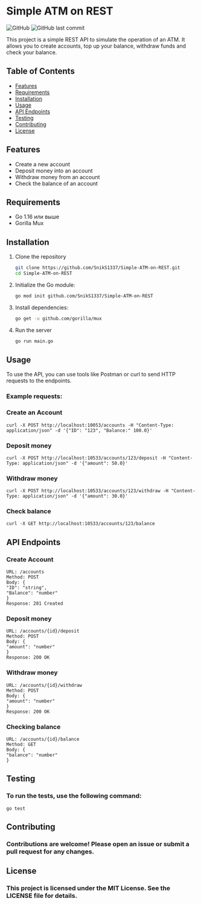 # Simple ATM on REST
![GitHub](https://img.shields.io/github/license/SnikS1337/Simple-ATM-on-REST)
![GitHub last commit](https://img.shields.io/github/last-commit/SnikS1337/Simple-ATM-on-REST)

This project is a simple REST API to simulate the operation of an ATM. It allows you to create accounts, top up your balance, withdraw funds and check your balance.

## Table of Contents

- [Features](#features)
- [Requirements](#requirements)
- [Installation](#installation)
- [Usage](#usage)
- [API Endpoints](#api-endpoints)
- [Testing](#testing)
- [Contributing](#contributing)
- [License](#License)

## Features
- Create a new account
- Deposit money into an account
- Withdraw money from an account
- Check the balance of an account

## Requirements

- Go 1.16 или выше
- Gorilla Mux

## Installation

1. Clone the repository
   ```sh
   git clone https://github.com/SnikS1337/Simple-ATM-on-REST.git
   cd Simple-ATM-on-REST
   
2. Initialize the Go module:
   ```sh
   go mod init github.com/SnikS1337/Simple-ATM-on-REST
   
3. Install dependencies:
   ```sh
   go get -u github.com/gorilla/mux
   
4. Run the server
   ```sh
   go run main.go

## Usage
To use the API, you can use tools like Postman or curl to send HTTP requests to the endpoints.

### **Example requests:**
### Create an Account
`curl -X POST http://localhost:10053/accounts -H "Content-Type: application/json" -d '{"ID": "123", "Balance:" 100.0}'`
### Deposit money
`curl -X POST http://localhost:10533/accounts/123/deposit -H "Content-Type: application/json" -d '{"amount": 50.0}'`
### Withdraw money
`curl -X POST http://localhost:10533/accounts/123/withdraw -H "Content-Type: application/json" -d '{"amount": 30.0}'`
### Check balance
`curl -X GET http://localhost:10533/accounts/123/balance`

## API Endpoints
### Create Account
```
URL: /accounts
Method: POST
Body: {
"ID": "string",
"Balance": "number"
}
Response: 201 Created
```
### Deposit money
```
URL: /accounts/{id}/deposit
Method: POST
Body: {
"amount": "number"
}
Response: 200 OK
```
### Withdraw money
```
URL: /accounts/{id}/withdraw
Method: POST
Body: {
"amount": "number"
}
Response: 200 OK
```
### Checking balance
```
URL: /accounts/{id}/balance
Method: GET
Body: {
"balance": "number"
}
```

## Testing
### To run the tests, use the following command:
```
go test
```

## Contributing
### **Contributions are welcome! Please open an issue or submit a pull request for any changes.**

## License
### This project is licensed under the MIT License. See the LICENSE file for details.